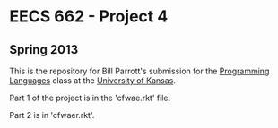 # EECS 662 - Project 4
## Spring 2013

This is the repository for Bill Parrott's submission for the [Programming Languages](http://www.ittc.ku.edu/~alex/teaching/eecs662/eecs662.php) class at the [University of Kansas](http://www.ku.edu/).

Part 1 of the project is in the 'cfwae.rkt' file.

Part 2 is in 'cfwaer.rkt'.